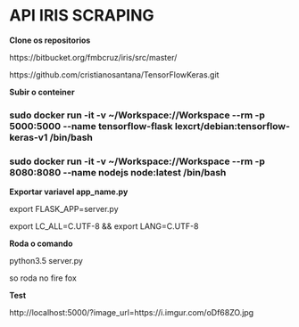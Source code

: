 <h1>API IRIS SCRAPING</h1>

**Clone os repositorios**

<p>https://bitbucket.org/fmbcruz/iris/src/master/</p>
<p>https://github.com/cristianosantana/TensorFlowKeras.git</p>

**Subir o conteiner**

### sudo docker run -it -v ~/Workspace://Workspace --rm -p 5000:5000 --name tensorflow-flask lexcrt/debian:tensorflow-keras-v1 /bin/bash
### sudo docker run -it -v ~/Workspace://Workspace --rm -p 8080:8080 --name nodejs node:latest /bin/bash

**Exportar variavel app_name.py**

<p>export FLASK_APP=server.py</p>
<p>export LC_ALL=C.UTF-8 && export LANG=C.UTF-8</p>

**Roda o comando**

<p>python3.5 server.py</p>

<p>so roda no fire fox </p>

**Test**

<p>http://localhost:5000/?image_url=https://i.imgur.com/oDf68ZO.jpg</p>
